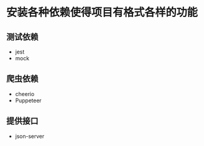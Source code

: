 # 安装各种依赖使得项目有格式各样的功能

## 测试依赖
- jest
- mock

## 爬虫依赖
- cheerio
- Puppeteer

## 提供接口
- json-server


